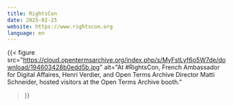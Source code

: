 ```yaml
---
title: RightsCon
date: 2025-02-25
website: https://www.rightscon.org
language: en
---
```


{{< figure
  src="https://cloud.opentermsarchive.org/index.php/s/MyFstLyf6o5W7de/download/194603428b0edd5b.jpg"
  alt="At #RightsCon, French Ambassador for Digital Affaires, Henri Verdier, and Open Terms Archive Director Matti Schneider, hosted visitors at the Open Terms Archive booth."
>}}
